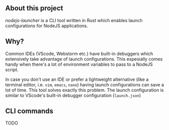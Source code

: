 ## About this project
*nodejs-launcher* is a CLI tool written in Rust which enables launch configurations for NodeJS applications.

## Why?
Common IDEs (VScode, Webstorm etc.) have built-in debuggers which extensively take advantage of launch configurations. This espesially comes handy when there's a lot of environment variables to pass to a NodeJS script. 

In case you don't use an IDE or prefer a lightweight alternative (like a terminal editor, i.e. `vim`, `emacs`, `nano`) having launch configurations can save a lot of time. This tool solves exactly this problem. The launch configuration is similar to VScode's built-in debugger configuration (`launch.json`)

## CLI commands

TODO
